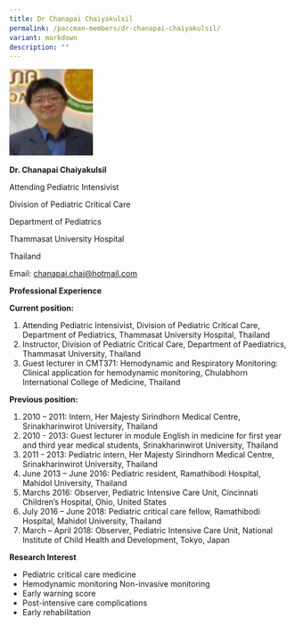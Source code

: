 ```yaml
---
title: Dr Chanapai Chaiyakulsil
permalink: /paccman-members/dr-chanapai-chaiyakulsil/
variant: markdown
description: ""
---
```

<img src="/images/PACCMAN%20Pediatric%20Acute/Members/Chanapai_pic.png" style="width:150px">

**Dr. Chanapai Chaiyakulsil**

Attending Pediatric Intensivist

Division of Pediatric Critical Care

Department of Pediatrics

Thammasat University Hospital

Thailand

Email:&nbsp;[chanapai.chai@hotmail.com](mailto:chanapai.chai@hotmail.com)

**Professional Experience**

**Current position:**

1.  Attending Pediatric Intensivist, Division of Pediatric Critical Care, Department of Pediatrics, Thammasat University Hospital, Thailand
2.  Instructor, Division of Pediatric Critical Care, Department of Paediatrics, Thammasat University, Thailand
3.  Guest lecturer in CMT371: Hemodynamic and Respiratory Monitoring: Clinical application for hemodynamic monitoring, Chulabhorn International College of Medicine, Thailand

**Previous position:**

1.  2010 – 2011: Intern, Her Majesty Sirindhorn Medical Centre, Srinakharinwirot University, Thailand
2.  2010 - 2013: Guest lecturer in module English in medicine for first year and third year medical students, Srinakharinwirot University, Thailand
3.  2011 - 2013: Pediatric intern, Her Majesty Sirindhorn Medical Centre, Srinakharinwirot University, Thailand
4.  June 2013 – June 2016: Pediatric resident, Ramathibodi Hospital, Mahidol University, Thailand
5.  Marchs 2016: Observer, Pediatric Intensive Care Unit, Cincinnati Children’s Hospital, Ohio, United States
6.  July 2016 – June 2018: Pediatric critical care fellow, Ramathibodi Hospital, Mahidol University, Thailand
7.  March – April 2018: Observer, Pediatric Intensive Care Unit, National Institute of Child Health and Development, Tokyo, Japan

**Research Interest**

*   Pediatric critical care medicine
*   Hemodynamic monitoring Non-invasive monitoring
*   Early warning score
*   Post-intensive care complications
*   Early rehabilitation